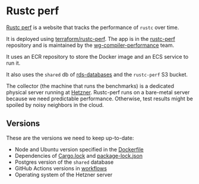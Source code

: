 # Rustc perf

[Rustc perf] is a website that tracks the performance of `rustc` over time.

It is deployed using [terraform/rustc-perf]. The app is in the [rustc-perf]
repository and is maintained by the [wg-compiler-performance] team.

It uses an ECR repository to store the Docker image and an ECS service to run
it.

It also uses the `shared` db of [rds-databases] and the `rustc-perf` S3 bucket.

The collector (the machine that runs the benchmarks) is a dedicated physical
server running at [Hetzner]. Rustc-perf runs on a bare-metal server because we
need predictable performance. Otherwise, test results might be spoiled by noisy
neighbors in the cloud.

## Versions

These are the versions we need to keep up-to-date:

- Node and Ubuntu version specified in the [Dockerfile]
- Dependencies of [Cargo.lock] and [package-lock.json]
- Postgres version of the `shared` database
- GitHub Actions versions in [workflows]
- Operating system of the Hetzner server

[Rustc perf]: https://perf.rust-lang.org/
[rustc-perf]: https://github.com/rust-lang/rustc-perf
[terraform/rustc-perf]: https://github.com/rust-lang/simpleinfra/tree/master/terraform/rustc-perf
[wg-compiler-performance]: https://github.com/orgs/rust-lang/teams/wg-compiler-performance
[rds-databases]: https://github.com/rust-lang/simpleinfra/tree/master/terraform/rds-databases
[Hetzner]: https://www.hetzner.com/
[Dockerfile]: https://github.com/rust-lang/rustc-perf/blob/master/Dockerfile
[Cargo.lock]: https://github.com/rust-lang/rustc-perf/blob/master/Cargo.lock
[package-lock.json]: https://github.com/rust-lang/rustc-perf/blob/master/site/frontend/package-lock.json
[workflows]: https://github.com/rust-lang/rustc-perf/tree/master/.github/workflows
